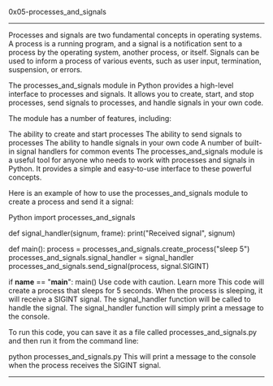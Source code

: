 0x05-processes_and_signals

-----------------------------------------------------------------------------------------------


Processes and signals are two fundamental concepts in operating systems. A process is a running program, and a signal is a notification sent to a process by the operating system, another process, or itself. Signals can be used to inform a process of various events, such as user input, termination, suspension, or errors.

The processes_and_signals module in Python provides a high-level interface to processes and signals. It allows you to create, start, and stop processes, send signals to processes, and handle signals in your own code.

The module has a number of features, including:

The ability to create and start processes
The ability to send signals to processes
The ability to handle signals in your own code
A number of built-in signal handlers for common events
The processes_and_signals module is a useful tool for anyone who needs to work with processes and signals in Python. It provides a simple and easy-to-use interface to these powerful concepts.

Here is an example of how to use the processes_and_signals module to create a process and send it a signal:

Python
import processes_and_signals

def signal_handler(signum, frame):
    print("Received signal", signum)

def main():
    process = processes_and_signals.create_process("sleep 5")
    processes_and_signals.signal_handler = signal_handler
    processes_and_signals.send_signal(process, signal.SIGINT)

if __name__ == "__main__":
    main()
Use code with caution. Learn more
This code will create a process that sleeps for 5 seconds. When the process is sleeping, it will receive a SIGINT signal. The signal_handler function will be called to handle the signal. The signal_handler function will simply print a message to the console.

To run this code, you can save it as a file called processes_and_signals.py and then run it from the command line:

python processes_and_signals.py
This will print a message to the console when the process receives the SIGINT signal.

---------------------------------------------------------------------------------------------------------
